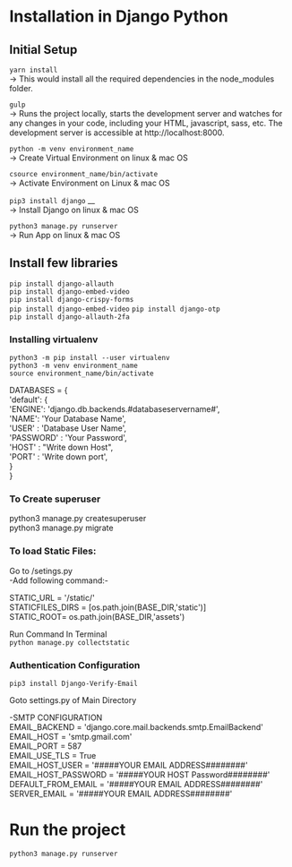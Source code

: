 # Installation in Django Python



## Initial Setup

`yarn install`  						
-> This would install all the required dependencies in the node_modules folder.

`gulp`  						
-> 	Runs the project locally, starts the development server and watches for any changes in your code, including your HTML, javascript, sass, etc. The development server is accessible at http://localhost:8000.

`python -m venv environment_name`  		
-> Create Virtual Environment on linux & mac OS

`csource environment_name/bin/activate	`  
-> Activate Environment on Linux & mac OS

`pip3 install django`	__				
-> Install Django on linux & mac OS

`python3 manage.py runserver	`	  		
-> Run App on linux & mac OS


## Install few libraries

`pip install django-allauth`  
`pip install django-embed-video`  
`pip install django-crispy-forms`  
`pip install django-embed-video` 
`pip install django-otp`  
`pip install django-allauth-2fa`   


### Installing virtualenv	
 
`python3 -m pip install --user virtualenv`  
`python3 -m venv environment_name`  
`source environment_name/bin/activate`  

 

DATABASES = {  
    'default': {  
        'ENGINE': 'django.db.backends.#databaseservername#',  
        'NAME': 'Your Database Name',  
        'USER' : 'Database User Name',  
        'PASSWORD' : 'Your Password',  
        'HOST' : "Write down Host",  
        'PORT' : 'Write down port',   
    }  
}  

### To Create superuser 

python3 manage.py createsuperuser  
python3 manage.py migrate  


### To load Static Files:

Go to /setings.py  
-Add following command:-  
    
STATIC_URL = '/static/'  
STATICFILES_DIRS = [os.path.join(BASE_DIR,'static')]  
STATIC_ROOT= os.path.join(BASE_DIR,'assets')  

Run Command In Terminal  
`python manage.py collectstatic`  

### Authentication Configuration

`pip3 install Django-Verify-Email`  

Goto settings.py of Main Directory
    
-SMTP CONFIGURATION  
	EMAIL_BACKEND = 'django.core.mail.backends.smtp.EmailBackend'  
	EMAIL_HOST = 'smtp.gmail.com'  
	EMAIL_PORT = 587  
	EMAIL_USE_TLS = True  
	EMAIL_HOST_USER = '#####YOUR EMAIL ADDRESS########'  
	EMAIL_HOST_PASSWORD = '#####YOUR HOST Password########'  
	DEFAULT_FROM_EMAIL = '#####YOUR EMAIL ADDRESS########'  
	SERVER_EMAIL = '#####YOUR EMAIL ADDRESS########'  
	 
	 
# Run the project

`python3 manage.py runserver`